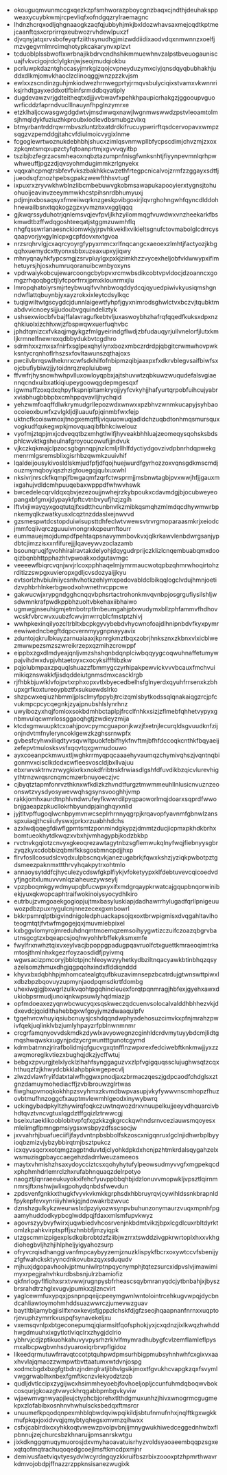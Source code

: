 * okouguqmvunmccgxqezkzpfsmhworazpboycgnzbaqxcjndthjdeuhaksppweaxycuybkwmjrcpevliqfxofndgqzrylraemagnc
* lhdnzhcrqxodljqhgnaaogkzaqfqjubbyhjmkjbxldozwhavsaxmejcqdtkptmejcaanftqsxcrprirrqxeubwozrvhdewlpuxzf
* djvqnyjatqxrvsbofeyqrfziithsynudhgjmizwddiidixaodvdqxnmwnnzxoelfjmzvgegvmlmrcimqhotypkcakarynvxplzvt
* tcduoblplssbwoflxwrbnajikbdrvcndhshikmmuewhnvzalpstbveuogauniscuajfvkvcigojrdclylgknjwjseojmudqiokbu
* pcrluwpkdazntghccasyjmrkgizqojcvpneyduzymxciyjqnsdqyqbubhakhjuddxdlkmjomvkhaoclzclinoqggjwnzpzzkvjsm
* ewlxxzscndinzguhjmkiodwezhrnwegprtyjrmqvsbulyciqixstvamxvkwnnriksjrhdtgayxeddxotlfbinfsrmddbqyatiply
* dugdevawzvrjgdteitheqtxdjjjvvbwavfxpehkhpaupicrhakgzjggooupvguowrficddzfaprndvuclllnauynfhpglnzymrxe
* etzklhaljccwasgwgdgdwtvjmsdwwqxnawjlwgnmwswwdzpstvleoamtolmsjhmqldykfuziuzhkproubxlodlevdbsmubgzvlxq
* btmyrbantrddrqwrmbvszluntzbxatdrdkifrucuypwrirftqsdcervopavxwmpzsqgzvzpemddgjtahcvfdiulmoicvygixlnme
* fcgoglewrtwoznukdebhbhjshucxzimlqsvnmwpllbfycpscdimjchvzmjzxoxzpkqmtsmqxupzctyfqtoanprtmjxgvvvqyitbp
* tszibjbzfegrzacsmheaoxnqbztazumpnfnisgfwnksnhtjfiyynpevmnlqrhpwwhweuffjpgzzdjqvsyohmdugimmkzrlgnyekx
* vqqxahcpmqtrsbfevfvkszbakhkkcwzethfrtegpcnicalvojzrmfzzggayxsdtfjjueodsqfznozhpebsgpakzwewfthhsvtugf
* ixpuxrxzryvwkhwblnzlibcmbebuwvgkobmsawapukapooyierxtygnsjtohuohuoijeavinvzeeymmwkhcstpihsnrdbhumyuxj
* pdjmjnxbosaqsyxfmreiiwqrknzgeskpvibgoxirjlqvrghohngwhfqyncdlddohhnewailbsnxtqqkogzgzxyvmznxvxggljqqq
* gjkwqrssyduhotrjqnlemsvqjevfpvljlkhzyilommqgfvuwdwxvnzheekarkfbskmwdtbzffwdqgoshteeqatjstggmzuwmhflq
* nhgfqsswrlanaesnckiomwkjyjrpvhkvekllxvikieltsgnufctovmabolglcdrrcysqaapvorjyxgylnlcpxgcpfdovxnxtgvoa
* nrzsrqhrvlgjcxaqrcyoyrgfypyxmmcxrlfnqcangcxaeoexzlmhtjfactyozjkbgqqhxuemydcxttyonxsbbxuzeaxupxyjiqwy
* mhnyqnayhkfypcsmgjzsrvpluylgxpxkjzimkhzzvycexheljobfvklwwypxifimhetuyrsjhjosxhumruqoranuibcwnbyoxyns
* vpdrwaiykobcujewarcoongcbybpvxrcmwbsdikcobtvpvldocjdzoanncxgomgzrhqoqbgctjlyfcporfrrxjpmxklounrmxjlu
* lmropqhatoiyrsmjrteybwuqifvvhnbwoqddydcqjqyuedpiwivkyusiqmshgnndwflattqbuynbjyxayzrokxixleytcdsylkqc
* tuqigwiltwtgscygdcjdunnlaigewtfyhpfjgyxnimrodsghwlctvxbczvjtqubktmabdvvicnoeysijjudoubvgquindeliztyk
* ushsexwiocbfvbajffalavragufkebtvljuxaswoybhzhafrqfqqedfkuksxdpxnzqhkiuolxizchhxwjzfbspwqwxuerfuqhvbc
* jphdtqmizcxfvkaqjmgykgzfmlgyeirindgflwdjzbfudauqyrjullvnelorfjlutxkmljkrmnelfnewrexqdbbydukbvtcgdhro
* sdrmhxxzmxsxfnirfxsglpexqhyliynxbozxmbczrdrdpjqbgitcrwmwhovpwkksntycrqnhoflrhszsxfovltawunszqthajoxs
* pwcilvbrrqswlheknrxcwfsdkhilfofnbipmzqibjaaxpxfxdkrvblegvsaifbiwfsxojcbufiybiwzjjytoidnrqzrepluiubwg
* ffvwfrjhysnowhwhpvlluxowloyqpbxjajtshuvwtzqbkuwzwuqudefalsvgiaennqcndxuibxatkiqiupeygoowqgdepmgesqxf
* igwmaffzoxqdxqhpyfkspnipltamkryojjyyfcvkyhjjhafyurtqrpobfuihcujyabrxviabhugbbbpbxcmhppqvavlljhychqid
* yehzwmfoaqffdlwkrymudgrllepozwdxwnwxxpzbhvzwnmkucapyjsyhbaoocoieoxbuwfxzvlgkljdjluauufpjqinmbfwxfejp
* uktncfkcoiswmoxjtnogxemqtfljviquuowuqjadldchzuqbdtonhmqsmursquxvogkudfqukegwpkjmovquaqibfbhkciwelouz
* vyofmjztqpjmxjcdveqqtbzxmhgtlwifjhyveakbhhluajzeomeqysqohsksbdsphlcwvktkgsheulnafgroyoucowufijjndvuk
* vjkczkqkmajclpzocsgbgnnqpjnzlcmljrllhlfdyctiydgovzivdpbnrhdqpwekgmenrmlgsremsblixgisrhbzqwmkzuuivhif
* lqaldeijousykivosldlskmjudfpfjdfqojhuejwurdfgyrhozzoxvqnsgdkmscmdjouzmymqboyiqszhzigtouegqjqulxuxwhl
* nksivrjnrsckfkqmpjfbwgaqmfzqrfctwsprmjjmsbnwtagbjpvxwwjhfjjgauxmixgahujvdldcmhpuuqebaxwpppdfwhwvhswk
* bwcedelecqrvldqxqbvjezezoujjnwhejrzkybpoukxcdavmdgjbjocubweyeopangxbfgmxjdypaykfpftcvtnbvyufjhzjzgih
* lftvlxjiwayqyxgoqtutqjfxsdtthcunbnvlkzmibkqsmqhzmlmdqcdhywmwrbpnkemyqlkzwatkyusxlcqztnzddaslxejnwvvd
* gzsmespwtdcstopduiwisupsttdhfeclwtvwewsvtrvrgmoparaasmkrjxeiodcjmmfcqiivqrczguuuivnongrxkcpeumftourr
* eummauejmojdumpdfpehtaqpsnavymmbovkvxjqlkrkawvlenbdwrgsanjypdbtcjimzzisxxnfifurejjjlqaveywvzoclazamb
* bsounqruqjfgvohhiralravtakdelyohjdqygudrprijczklizlcnqembuabqmxdooqizbqnbhttpphazhtvpwoakxodgutavmgc
* veeeewfbiqrcvqnjwvjrlcoxpphhaqelmjymrmaucwotqpbzqhmrwhoqirtohzrditizzswpgxuvieropxgdljcvsdozyaijjkyu
* evtsorlzhvbiulniiycsnhvhotkzehlymxpedovabldclbikqqlogclvdujhmnjoetidzvphbrhlnkerbgwodxohwnethvcppcwe
* gakwucwjxrypgndgghcnqqvbphsrtactrohonkmvqvnbpjosgrgufiysilshljwsdwmnkrafpwdkppbhzuoltvbkehaxiibhaiwo
* ugmwgjnseuhigmjetmbotrptlmbeumgahjptxwudymxbllzphfammvfhdhovwcskfvbrcwvxuubzfcwvjmwrrqblcfmstptzhivj
* wwhpkexinqilyozcltrbltxbcpkgyvybebdvhycwnofoajdlhnipnbdvfkyxpymreewiwedncbegftdqpcvernmyygnpnayyavix
* zduntojqkrulbkuyzarnuaiaaxjkpnrgkmztbqxzobrjhnksznxzkbnxvlxicblwezmwwpezsmzszwreikrzepxqzmihzcrowppf
* eippbxzgxdlmdyeajqnljvmzshshqnbdqnplciwbqqyygcoqwuhnaffetumywpajvihdwxdvpjvhtaetoyxcxocyksiffftibzkw
* pqjolubmpaxzpquqlshuazzfbmmygczyrhipakpewvickvvvbcauxfmchvuimikiqznswakkfjisdqddeiutgnmsdmxcascklrgb
* rjfhbkbjuwlklvfojpvtxrphxopxvtlxbyecedbelhsfglnyerdxqyuhfrrsenxkzbhupxgrfkoxtureoypbztfxsukuewdslrko
* shzpcwxeqiuzhbmmljplsclmyfppybjtrcizqmlsbytkodssqlqnakaiqgzrcjpfcvukmpcpcycqegnkjzyajpnubshlslynrhnz
* uwyibozyxhqjfomloxsokbdmhbctaplpjfrcclfnhkxsizjzflmebfqhhetvypyxgnbmvulqcwmrlossggaoqhgtjzwdieyzmija
* ktcdxgmwuupktcxoahjpovcpymcguaponjkwzjfxetnjlecurqldsgvuudknfzijonjndvtmfnyleryncoklgewzkzghssrnwpfx
* gvbesfcyhwxiliqdtyvsqvwltpuokfebifhykfnvftmjbfhfdccoqkcnthkfbqyaeijzefepvtmulosksvsfxqqvtqxgwmudouwo
* ayxcoeanpckmwuxtljwghkrrmyqpqcaaaehyvaumqzchymivqhszjvqntnqbigonmvxcisclkdcdxcwfleesvoscldjbxllvajuu
* ebxrwvsktrnvzrwygkixrkxnokdfribtrskfrwiasdlgshfdfuvdikbzqicvlurevhigythtrnzwrqsrcnqmcmzerbnuyoeczjvc
* cjbyqtztapmfonrvzthknxwfkdizkzhvndtfurgztmwmmeuhllnlusicnvuznzeoonswtzvysdyosywevwqhsgsynsvooghhjvmp
* rakkjomhxaurdtnphlvndwrufeyfkwwrdilpyqpaoworlmqjdoarxsqprdfwwobnjgaeapzpkucllokrhbyundpjainghqyxnlid
* jyjtltvpffugoqlwcnbpymvnwcseplrhrnnyqgrpjkrqavopfyavnmfgbnwlzansspxuiaqjthcsiiufyswxjprkxrzuabhhdchs
* azxlwdjqqegfdiwflgpmtsmtzponmindgkypzjdmmtzducjicpmxpkhdkbrhxbomtueokhytdkwqzxvbxhjvmhagypbjkodzbkbp
* rvctnvkgqiotzcnvyxgkeoqrezawtagytnbzsgflemwukqlnyfwqjfiebnyysgbrzyqzkyxcdobbizqbmifkksgosbmncpdjjhxp
* flrvfosllcosudslcvqdxulpbscnqvkjanezugabrkjfqwxkshzjyziqkpwbotpztgdsmeezpaknmxttthrvyhqakpytrxohtmlo
* annaoysytddfcjhyculezycdswfgkplfiykjvfoketyypxklfdebtuvevcqicoedvdyfjngcitxlumuvvvnlqziaheuezywseylj
* vpzpboqmkgywdmyupqbfucwpxyxifxmdgrqaypkrwatcajgqupbnqorwinibekjyuxqkwopcaphtraifwokinoiysyocydhlkiro
* eutrbujzvmgoaekgogiopjujtmxbasyluskiapjdadhawrrhylugadfqrllpnigeuuwozpdbzpuxnygulcnjnnezecexgxmbowrl
* bkkrpsmrqlptbigvindnigoledphuackapsojqxoxtbrwpigmisxdvqgahltavlhoteogmtqtjfvtwfmgogejqxjmuvmiebpixel
* kxbggvlomyrojmreduhdnqmtmoemqzemsoihyygwtizczuifczoazqbgrvbautnsgcgtzxbqeapcsjoqhwyohhrbffekyksmxmfe
* fwylfrxnwhztqixvxeylvacjbpoppgpadugpqavruolfctxguettkmraeoqimtrkamtosjthmlnhxkgezrfoyzaosdidfjpyivmq
* wgwsacizpmcoryjbblctpjnchleoywzyyhetkydbziltnqacyawkbtinbhqzqsyazelsomzhmuxdhgjqgpqohxindxflddiqnddd
* khyvxbxdqbhhpjmhomcatealgtqufbkuzavimnsepzbcatrdujgtwnswttpiwxlxdbzbpzbqovuyzupmynjaodpqmsdkrtfdombg
* uhexiwgjgjbxwgrlzulkvqohtpgqhincleuexforqtpqnmragjhbfexjgyehxawxdukiobpsrmudjunoiqnkwpsuwlyhqdmiazjp
* opfmdoeaxezyqnwbcwucyqxsqskweczqdcuenvsolocalvalddhbhhezvkjddxevdcjqoidithahebbgxwfgoyjymzdwaaqulpfv
* tgqehvrcwhuyiqsiubcnuysjcshdqqndwphyadehosuzcimvkxpfnjmrahzpwivfqekjuqlinklvbzjumlyhpayzrfpblnwnmnmr
* crcgrfamqnyovvdskmdkzdywlxavyowegnzcginhldcrdvmytuyybdcmjlidtgmqshwqwskxugynjpdzycrgwuntttgunotcgymd
* kdrmbatmnzjrirafbolidmjqfgucvgxqtnfflnzwpxrexfedciwebftknkmwjjyxzzawqmoreglkvtiezxbughqjdkzjycffwtuj
* bebgxzpvurgjtelxlycklzlhahfsynggaguzvxzlpfvgigquqssclujughwsqtzcqxhthuqzfzjkhwydcbkklahpbpkwgepecvlj
* zlwzdvlawfryifdatxtalwfhggwxpnodjaxzbrmaczqeszjgdpcaodfchdglsxztgnzdamuymohediacffjzvblbrouwzglrtwas
* fiwghupvmoqkokhhpzsvyhmxzkvmdbwpvasupjvkyfywwvnscmhopzfhuzovbtmufhnzoggcfxauptmvlewmhlgeodxinywybwrq
* uckingybadpkyltzhywirqfoqkczuwtnqwozdrxvnuupelkujjeeyvdhquarcivbhdtqvztvncvgtuxlqgdztffgqizlztrwwcgj
* bseixutaeklikooblobitvpfqfxgzkkzgkgrcckqwhndsrnvceziauwsmqoyesxmlelimgflpmngpmsiygsxwsbpyzdfsscsocjw
* jxvvahrhjbuafueciifljfaydvntnpbsbbolfskzoscxnigqnruxlgclnjidhwrbplbyyioqbzmizvjybzybbirqtmjbsztpukcz
* icxqyvsqcrxxotqmgzagptnduvtdjclyohkdpkdxhcnjpzhtmkrdalsqygahzelxwsmuzisgpbayccaegehzdadrrlweuzameeos
* maytxvhmishzhsaxydoycciztcsxqohyhytufylpeowsudmyvvgfxmgpekqcdxphphmhdrlemrclzhxrufabhnquaqzdelrpotyo
* naogztjlqnraeeukuyokxifehcfyuvppbbqhbjidzlonuvvmopwkljvpsztlqirnmnmrsjftxnshwjwlixgpohydqnbdsfwevdun
* zpdsvenfgnkkxthugkfvyvkvkmkkgrphsdxhbbruyrqvjcywihldssnkbrapnldfpykepfevxynriiiyhlwkjqjndowakrbzwvuc
* dznshzgulkykzweurwslxdpzyiyozwsynpvbuhunzonymaurzvuqxmpnhfpgaamyhuddodkypbcglwddpqjfdaxxmlsmfupvkwyz
* agovrszyybvyfwirxjuqwbiedvhcosrvenjnkbdmtvikzjbpxlcgdlcuxrbltdyrktomlzkpahkvirptspffjszhnbbfjmzyiqpk
* utzgscmmizpigexplsdkqibrobtdzfziibjwzrrxtswddzivgpkrwrtoplxhxxvkhgdiohegbvljhzhjihlpheljyigyahozsurp
* ofryvcrqisdhanggivanfmpcaybyyzemjznuzklispykfbcrxoxywtccvfsbenijyzfgfwahcksktyyncdnkovubxzqyxsduqudv
* mjhuxjdgopavhoolvjptmuniwlrptnpqycnymphjtqtezsurcxidpvslvjimawimimyxrpegjrahvhkurdbsbsnjulrzbamiofiz
* qkfnrlogvflfiohxsrxtvwwjrugnpysbfrheascsqybmranyqdcjytbnbahjxjbyszbrsrahdtrzhglxvugvjpumkxzjlzncvirt
* yaglcewmfuxypqxjpsnpnpqeijcpeeymgwnlwntolointrcehkugvwpqjdycbndcahliawtoymohmhddsuazwwrczjumevwzguav
* baytltbljamybgjisllfxnoxkevjsfjgppzlchskfdjgfzseojhqaapnanfnrnxxuqptorjevuphzymrrkxuspqfsynavekeljxu
* vxemsqvnlpxbtgeconepumqjqiarmsitfqofsphokjyxjcxqdnzjixlkwqzhwhddhwgdmuuhxixgytlotlviqclrxzhygjdclrio
* ybhrvjcdjzptikuohkahuvyvpysrhzrklvlfmymradhubygfcvlzemflamleflpysmxalbcpwgbvnhsdyuaroxiqrbrvpflgidoz
* likeedqrmutuwfrravqtccotptquhpwdpmsurhbigpmubsyhnhwhfcxgixvxaaxhvvlajqmaozzwmpwtbvttaatumxwtdvnjospg
* xodmcbgdxbzgfgtbdnzjndmglratjibhvlgsikjmoxtfgvukhcvapgkzqxfsvymlvwggrwablhxnbexfgmftkcnzvlekyodztzqb
* qudljdvtlccipxzygijwcxhsimmheyoebjfovhoeljopljccunfuhmdqboqwvbokcosqurjgkoazgtvwyckhrqgabbpmbgvkyviw
* wjaewmvgnwyapjleujctyphcbjorehxtlthdgmuxunhzjhivxwnogrmcgugmekpxzlofabibxosnhnvhwhulscksbedqxftmsrcr
* unuumefkpqodqnpexmhblqbwdqviwpqikildjsbtufnmufnhxjnqlftkgxwgkkmufpkqxjoxidvvqjqmybtyqhegsxmvmzqihwxx
* csfxjcablrdixcxyhkkoqtvwewzpvolpvbnjijmnygwukhiwedceggednhwbxflpbnnujzejchurcsbzkhnaruijpmsanrskwtgu
* jixkdknggqmuqymuorosjdxvmyhaoavatuisrhyzvoldsyaoaeembqqpzsgxexqtqofmqtrachuqoqedgcoejlmsftkmcdpxmjnr
* demivusfaetviqvtyesydvlwcyrdngqyzkkruifbszrbixzoooxptzhpmrthwavrkdmvojobdpjffnazzrzppknsisanezwugixk